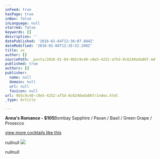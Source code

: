 ```yaml
---
inFeed: true
hasPage: true
inNav: false
inLanguage: null
starred: false
keywords: []
description: ''
datePublished: '2016-01-04T12:36:07.884Z'
dateModified: '2016-01-04T12:35:52.208Z'
title: xx
author: []
sourcePath: _posts/2016-01-04-9b5c9c40-c0e5-4252-af5d-8c6240ada86f.md
published: true
authors: []
publisher:
  name: null
  domain: null
  url: null
  favicon: null
url: 9b5c9c40-c0e5-4252-af5d-8c6240ada86f/index.html
_type: Article

---
```

**Anna's Romance - $105**Bombay Sapphire / Pavan / Basil / Green Grape / Prosecco

[view more cocktails like this][0]

nullnull
![](https://imgflo.herokuapp.com/graph/vahj1ThiexotieMo/8d9b7ab719755bfa4184dfb45404910a/passthrough.jpg?height=600&input=https%3A%2F%2Fs3-us-west-2.amazonaws.com%2Fthe-grid-img%2Fp%2Fab8060eeddfb79f77c40a95fe4c8681b4092ba8a.jpg)

nullnull

[0]: google.com